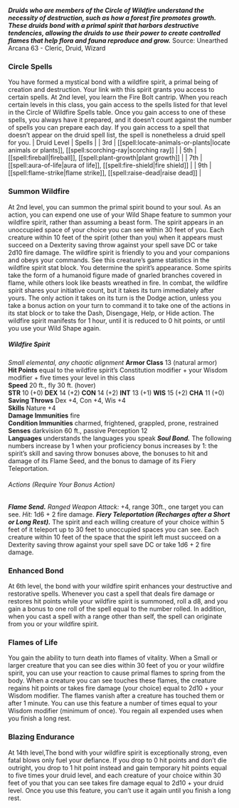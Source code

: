***Druids who are members of the Circle of Wildfire understand the necessity of destruction, such as how a forest fire promotes growth. These druids bond with a primal spirit that harbors destructive tendencies, allowing the druids to use their power to create controlled flames that help flora and fauna reproduce and grow.***
Source: Unearthed Arcana 63 - Cleric, Druid, Wizard
### Circle Spells
You have formed a mystical bond with a wildfire spirit, a primal being of creation and destruction. Your link with this spirit grants you access to certain spells. At 2nd level, you learn the Fire Bolt cantrip. When you reach certain levels in this class, you gain access to the spells listed for that level in the Circle of Wildfire Spells table. Once you gain access to one of these spells, you always have it prepared, and it doesn’t count against the number of spells you can prepare each day. If you gain access to a spell that doesn’t appear on the druid spell list, the spell is nonetheless a druid spell for you.
| Druid Level | Spells |
| 3rd | [[spell:locate-animals-or-plants|locate animals or plants]], [[spell:scorching-ray|scorching ray]] |
| 5th | [[spell:fireball|fireball]], [[spell:plant-growth|plant growth]] |
| 7th | [[spell:aura-of-life|aura of life]], [[spell:fire-shield|fire shield]] |
| 9th | [[spell:flame-strike|flame strike]], [[spell:raise-dead|raise dead]] |
### Summon Wildfire
At 2nd level, you can summon the primal spirit bound to your soul. As an action, you can expend one use of your Wild Shape feature to summon your wildfire spirit, rather than assuming a beast form.
The spirit appears in an unoccupied space of your choice you can see within 30 feet of you. Each creature within 10 feet of the spirit (other than you) when it appears must succeed on a Dexterity saving throw against your spell save DC or take 2d10 fire damage.
The wildfire spirit is friendly to you and your companions and obeys your commands. See this creature’s game statistics in the wildfire spirit stat block. You determine the spirit’s appearance. Some spirits take the form of a humanoid figure made of gnarled branches covered in flame, while others look like beasts wreathed in fire.
In combat, the wildfire spirit shares your initiative count, but it takes its turn immediately after yours. The only action it takes on its turn is the Dodge action, unless you take a bonus action on your turn to command it to take one of the actions in its stat block or to take the Dash, Disengage, Help, or Hide action.
The wildfire spirit manifests for 1 hour, until it is reduced to 0 hit points, or until you use your Wild Shape again.
##### **Wildfire Spirit**
*Small elemental, any chaotic alignment*
**Armor Class** 13 (natural armor)  
**Hit Points** equal to the wildfire spirit’s Constitution modifier + your Wisdom modifier + five times your level in this class  
**Speed** 20 ft., fly 30 ft. (hover)  
**STR** 10 (+0) **DEX** 14 (+2) **CON** 14 (+2) **INT** 13 (+1) **WIS** 15 (+2) **CHA** 11 (+0)  
**Saving Throws** Dex +4, Con +4, Wis +4  
**Skills** Nature +4  
**Damage Immunities** fire  
**Condition Immunities** charmed, frightened, grappled, prone, restrained  
**Senses** darkvision 60 ft., passive Perception 12  
**Languages** understands the languages you speak
***Soul Bond.*** The following numbers increase by 1 when your proficiency bonus increases by 1: the spirit’s skill and saving throw bonuses above, the bonuses to hit and damage of its Flame Seed, and the bonus to damage of its Fiery Teleportation.
###### Actions (Require Your Bonus Action)
***Flame Send.*** *Ranged Weapon Attack:* +4, range 30ft., one target you can see. *Hit:* 1d6 + 2 fire damage.
***Fiery Teleportation (Recharges after a Short or Long Rest).*** The spirit and each willing creature of your choice within 5 feet of it teleport up to 30 feet to unoccupied spaces you can see. Each creature within 10 feet of the space that the spirit left must succeed on a Dexterity saving throw against your spell save DC or take 1d6 + 2 fire damage.
### Enhanced Bond
At 6th level, the bond with your wildfire spirit enhances your destructive and restorative spells. Whenever you cast a spell that deals fire damage or restores hit points while your wildfire spirit is summoned, roll a d8, and you gain a bonus to one roll of the spell equal to the number rolled.
In addition, when you cast a spell with a range other than self, the spell can originate from you or your wildfire spirit.
### Flames of Life
You gain the ability to turn death into flames of vitality. When a Small or larger creature that you can see dies within 30 feet of you or your wildfire spirit, you can use your reaction to cause primal flames to spring from the body. When a creature you can see touches these flames, the creature regains hit points or takes fire damage (your choice) equal to 2d10 + your Wisdom modifier. The flames vanish after a creature has touched them or after 1 minute.
You can use this feature a number of times equal to your Wisdom modifier (minimum of once). You regain all expended uses when you finish a long rest.
### Blazing Endurance
At 14th level,The bond with your wildfire spirit is exceptionally strong, even fatal blows only fuel your defiance. If you drop to 0 hit points and don’t die outright, you drop to 1 hit point instead and gain temporary hit points equal to five times your druid level, and each creature of your choice within 30 feet of you that you can see takes fire damage equal to 2d10 + your druid level.
Once you use this feature, you can’t use it again until you finish a long rest.